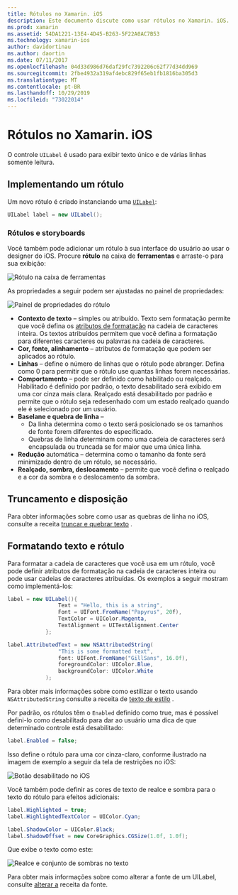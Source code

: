 ```yaml
---
title: Rótulos no Xamarin. iOS
description: Este documento discute como usar rótulos no Xamarin. iOS. Ele descreve como criar rótulos programaticamente e com o designer do iOS.
ms.prod: xamarin
ms.assetid: 54DA1221-13E4-4D45-B263-5F22A0AC7B53
ms.technology: xamarin-ios
author: davidortinau
ms.author: daortin
ms.date: 07/11/2017
ms.openlocfilehash: 04d33d986d76daf29fc7392206c62f77d34dd969
ms.sourcegitcommit: 2fbe4932a319af4ebc829f65eb1fb1816ba305d3
ms.translationtype: MT
ms.contentlocale: pt-BR
ms.lasthandoff: 10/29/2019
ms.locfileid: "73022014"
---
```

# <a name="labels-in-xamarinios"></a>Rótulos no Xamarin. iOS

O controle `UILabel` é usado para exibir texto único e de várias linhas somente leitura.

## <a name="implementing-a-label"></a>Implementando um rótulo

Um novo rótulo é criado instanciando uma [`UILabel`](xref:UIKit.UILabel):

```csharp
UILabel label = new UILabel();
```

### <a name="labels-and-storyboards"></a>Rótulos e storyboards

Você também pode adicionar um rótulo à sua interface do usuário ao usar o designer do iOS. Procure **rótulo** na caixa de **ferramentas** e arraste-o para sua exibição:

![Rótulo na caixa de ferramentas](labels-images/image3.png)

As propriedades a seguir podem ser ajustadas no painel de propriedades:

![Painel de propriedades do rótulo](labels-images/image2.png)

- **Contexto de texto** – simples ou atribuído. Texto sem formatação permite que você defina os [atributos de formatação](#Formatting_Text_and_Label) na cadeia de caracteres inteira. Os textos atribuídos permitem que você defina a formatação para diferentes caracteres ou palavras na cadeia de caracteres.
- **Cor, fonte, alinhamento** – atributos de formatação que podem ser aplicados ao rótulo.
- **Linhas** – define o número de linhas que o rótulo pode abranger. Defina como 0 para permitir que o rótulo use quantas linhas forem necessárias.
- **Comportamento** – pode ser definido como habilitado ou realçado. Habilitado é definido por padrão, o texto desabilitado será exibido em uma cor cinza mais clara. Realçado está desabilitado por padrão e permite que o rótulo seja redesenhado com um estado realçado quando ele é selecionado por um usuário.
- **Baselane e quebra de linha** –
  - Da linha determina como o texto será posicionado se os tamanhos de fonte forem diferentes do especificado.
  - Quebras de linha determinam como uma cadeia de caracteres será encapsulada ou truncada se for maior que uma única linha.
- **Redução** automática – determina como o tamanho da fonte será minimizado dentro de um rótulo, se necessário.
- **Realçado, sombra, deslocamento** – permite que você defina o realçado e a cor da sombra e o deslocamento da sombra.

## <a name="truncating-and-wrapping"></a>Truncamento e disposição

Para obter informações sobre como usar as quebras de linha no iOS, consulte a receita [truncar e quebrar texto](https://github.com/xamarin/recipes/tree/master/Recipes/ios/standard_controls/labels/uilabel-truncate-wrap-text) .

<a name="Formatting_Text_and_Label"/>

## <a name="formatting-text-and-label"></a>Formatando texto e rótulo

Para formatar a cadeia de caracteres que você usa em um rótulo, você pode definir atributos de formatação na cadeia de caracteres inteira ou pode usar cadeias de caracteres atribuídas. Os exemplos a seguir mostram como implementá-los:

```csharp
label = new UILabel(){
                Text = "Hello, this is a string",
                Font = UIFont.FromName("Papyrus", 20f),
                TextColor = UIColor.Magenta,
                TextAlignment = UITextAlignment.Center
            };
```

```csharp
label.AttributedText = new NSAttributedString(
                "This is some formatted text",
                font: UIFont.FromName("GillSans", 16.0f),
                foregroundColor: UIColor.Blue,
                backgroundColor: UIColor.White
            );
```

Para obter mais informações sobre como estilizar o texto usando `NSAttributedString` consulte a receita de [texto de estilo](https://github.com/xamarin/recipes/tree/master/Recipes/ios/standard_controls/text_field/style_text) .

Por padrão, os rótulos têm o `Enabled` definido como true, mas é possível defini-lo como desabilitado para dar ao usuário uma dica de que determinado controle está desabilitado:

```csharp
label.Enabled = false;
```

Isso define o rótulo para uma cor cinza-claro, conforme ilustrado na imagem de exemplo a seguir da tela de restrições no iOS:

![Botão desabilitado no iOS](labels-images/image1.png)

Você também pode definir as cores de texto de realce e sombra para o texto do rótulo para efeitos adicionais:

```csharp
label.Highlighted = true;
label.HighlightedTextColor = UIColor.Cyan;

label.ShadowColor = UIColor.Black;
label.ShadowOffset = new CoreGraphics.CGSize(1.0f, 1.0f);
```

Que exibe o texto como este:

![Realce e conjunto de sombras no texto](labels-images/image4.png)

Para obter mais informações sobre como alterar a fonte de um UILabel, consulte [alterar a](https://github.com/xamarin/recipes/tree/master/Recipes/ios/standard_controls/labels/change_the_font) receita da fonte.
